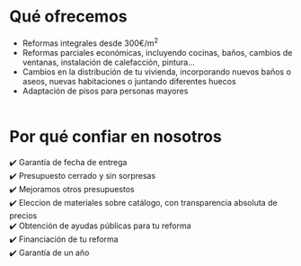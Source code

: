 # Qué ofrecemos
- Reformas integrales desde 300€/m<sup>2</sup>
- Reformas parciales económicas, incluyendo cocinas, baños, cambios de ventanas, instalación de calefacción, pintura...
- Cambios en la distribución de tu vivienda, incorporando nuevos baños o aseos, nuevas habitaciones o juntando diferentes huecos
- Adaptación de pisos para personas mayores
<br/><br/>

# Por qué confiar en nosotros

✔️ Garantía de fecha de entrega  
✔️ Presupuesto cerrado y sin sorpresas  
✔️ Mejoramos otros presupuestos  
✔️ Eleccion de materiales sobre catálogo, con transparencia absoluta de precios  
✔️ Obtención de ayudas públicas para tu reforma  
✔️ Financiación de tu reforma  
✔️ Garantía de un año  
